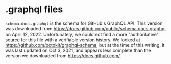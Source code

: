 # .graphql files

`schema.docs.graphql` is the schema for GitHub's GraphQL API. This version was
downloaded from https://docs.github.com/public/schema.docs.graphql on
April 12, 2022. Unfortunately, we could not find a more "authoritative" source
for this file with a verifiable version history. We looked at
https://github.com/octokit/graphql-schema, but at the time of this writing,
it was last updated on Oct 3, 2021, and appears less complete than the
version we downloaded from https://docs.github.com/.

